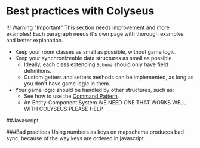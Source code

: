 # Best practices with Colyseus

!!! Warning "Important"
    This section needs improvement and more examples! Each paragraph needs it's own page with thorough examples and better explanation.

- Keep your room classes as small as possible, without game logic.
- Keep your synchronizeable data structures as small as possible
    - Ideally, each class extending `Schema` should only have field definitions.
    - Custom getters and setters methods can be implemented, as long as you don't have game logic in them.
- Your game logic should be handled by other structures, such as:
    - See how to use the [Command Pattern](/best-practices/command-pattern/).
    - An Entity-Component System WE NEED ONE THAT WORKS WELL WITH COLYSEUS PLEASE HELP
    
##Javascript

###Bad practices
Using numbers as keys on mapschema produces bad sync, because of the way keys are ordered in javascript
